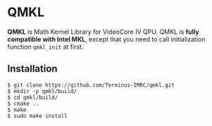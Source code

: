 # QMKL


**QMKL** is Math Kernel Library for VideoCore IV QPU.
QMKL is **fully compatible with Intel MKL**,
except that you need to call initialization function `qmkl_init` at first.


## Installation

```
$ git clone https://github.com/Terminus-IMRC/qmkl.git
$ mkdir -p qmkl/build/
$ cd qmkl/build/
$ cmake ..
$ make
$ sudo make install
```

